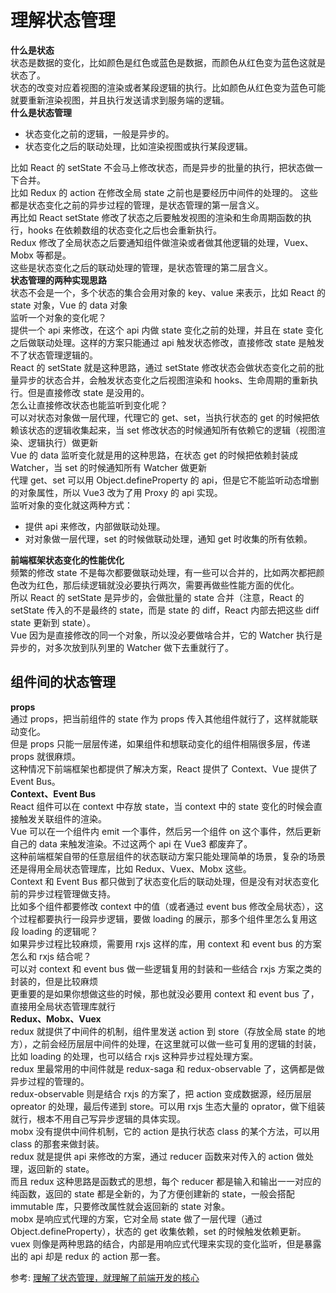# 理解状态管理
**什么是状态**  
状态是数据的变化，比如颜色是红色或蓝色是数据，而颜色从红色变为蓝色这就是状态了。  
状态的改变对应着视图的渲染或者某段逻辑的执行。比如颜色从红色变为蓝色可能就要重新渲染视图，并且执行发送请求到服务端的逻辑。  
**什么是状态管理**  
- 状态变化之前的逻辑，一般是异步的。
- 状态变化之后的联动处理，比如渲染视图或执行某段逻辑。

比如 React 的 setState 不会马上修改状态，而是异步的批量的执行，把状态做一下合并。  
比如 Redux 的 action 在修改全局 state 之前也是要经历中间件的处理的。
这些都是状态变化之前的异步过程的管理，是状态管理的第一层含义。  
再比如 React setState 修改了状态之后要触发视图的渲染和生命周期函数的执行，hooks 在依赖数组的状态变化之后也会重新执行。  
Redux 修改了全局状态之后要通知组件做渲染或者做其他逻辑的处理，Vuex、Mobx 等都是。  
这些是状态变化之后的联动处理的管理，是状态管理的第二层含义。  
**状态管理的两种实现思路**  
状态不会是一个，多个状态的集合会用对象的 key、value 来表示，比如 React 的 state 对象，Vue 的 data 对象  
监听一个对象的变化呢？  
提供一个 api 来修改，在这个 api 内做 state 变化之前的处理，并且在 state 变化之后做联动处理。这样的方案只能通过 api 触发状态修改，直接修改 state 是触发不了状态管理逻辑的。  
React 的 setState 就是这种思路，通过 setState 修改状态会做状态变化之前的批量异步的状态合并，会触发状态变化之后视图渲染和 hooks、生命周期的重新执行。但是直接修改 state 是没用的。  
怎么让直接修改状态也能监听到变化呢？  
可以对状态对象做一层代理，代理它的 get、set，当执行状态的 get 的时候把依赖该状态的逻辑收集起来，当 set 修改状态的时候通知所有依赖它的逻辑（视图渲染、逻辑执行）做更新  
Vue 的 data 监听变化就是用的这种思路，在状态 get 的时候把依赖封装成 Watcher，当 set 的时候通知所有 Watcher 做更新  
代理 get、set 可以用 Object.defineProperty 的 api，但是它不能监听动态增删的对象属性，所以 Vue3 改为了用 Proxy 的 api 实现。  
监听对象的变化就这两种方式：  
- 提供 api 来修改，内部做联动处理。
- 对对象做一层代理，set 的时候做联动处理，通知 get 时收集的所有依赖。

**前端框架状态变化的性能优化**  
频繁的修改 state 不是每次都要做联动处理，有一些可以合并的，比如两次都把颜色改为红色，那后续逻辑就没必要执行两次，需要再做些性能方面的优化。  
所以 React 的 setState 是异步的，会做批量的 state 合并（注意，React 的 setState 传入的不是最终的 state，而是 state 的 diff，React 内部去把这些 diff state 更新到 state）。  
Vue 因为是直接修改的同一个对象，所以没必要做啥合并，它的 Watcher 执行是异步的，对多次放到队列里的 Watcher 做下去重就行了。  
## 组件间的状态管理
**props**  
通过 props，把当前组件的 state 作为 props 传入其他组件就行了，这样就能联动变化。  
但是 props 只能一层层传递，如果组件和想联动变化的组件相隔很多层，传递 props 就很麻烦。  
这种情况下前端框架也都提供了解决方案，React 提供了 Context、Vue 提供了 Event Bus。  
**Context、Event Bus**  
React 组件可以在 context 中存放 state，当 context 中的 state 变化的时候会直接触发关联组件的渲染。  
Vue 可以在一个组件内 emit 一个事件，然后另一个组件 on 这个事件，然后更新自己的 data 来触发渲染。不过这两个 api 在 Vue3 都废弃了。  
这种前端框架自带的任意层组件的状态联动方案只能处理简单的场景，复杂的场景还是得用全局状态管理库，比如 Redux、Vuex、Mobx 这些。  
Context 和 Event Bus 都只做到了状态变化后的联动处理，但是没有对状态变化前的异步过程管理做支持。  
比如多个组件都要修改 context 中的值（或者通过 event bus 修改全局状态），这个过程都要执行一段异步逻辑，要做 loading 的展示，那多个组件里怎么复用这段 loading 的逻辑呢？  
如果异步过程比较麻烦，需要用 rxjs 这样的库，用 context 和 event bus 的方案怎么和 rxjs 结合呢？  
可以对 context 和 event bus 做一些逻辑复用的封装和一些结合 rxjs 方案之类的封装的，但是比较麻烦  
更重要的是如果你想做这些的时候，那也就没必要用 context 和 event bus 了，直接用全局状态管理库就行   
**Redux、Mobx、Vuex**  
redux 就提供了中间件的机制，组件里发送 action 到 store（存放全局 state 的地方），之前会经历层层中间件的处理，在这里就可以做一些可复用的逻辑的封装，比如 loading 的处理，也可以结合 rxjs 这种异步过程处理方案。  
redux 里最常用的中间件就是 redux-saga 和 redux-observable 了，这俩都是做异步过程的管理的。  
redux-observable 则是结合 rxjs 的方案了，把 action 变成数据源，经历层层 opreator 的处理，最后传递到 store。可以用 rxjs 生态大量的 oprator，做下组装就行，根本不用自己写异步逻辑的具体实现。  
mobx 没有提供中间件机制，它的 action 是执行状态 class 的某个方法，可以用 class 的那套来做封装。  
redux 就是提供 api 来修改的方案，通过 reducer 函数来对传入的 action 做处理，返回新的 state。  
而且 redux 这种思路是函数式的思想，每个 reducer 都是输入和输出一一对应的纯函数，返回的 state 都是全新的，为了方便创建新的 state，一般会搭配 immutable 库，只要修改属性就会返回新的 state 对象。  
mobx 是响应式代理的方案，它对全局 state 做了一层代理（通过 Object.defineProperty），状态的 get 收集依赖，set 的时候触发依赖更新。  
vuex 则像是两种思路的结合，内部是用响应式代理来实现的变化监听，但是暴露出的 api 却是 redux 的 action 那一套。  

参考:
[理解了状态管理，就理解了前端开发的核心](https://mp.weixin.qq.com/s/xbCXiVMaqVTKCQhSdaZbsQ)
